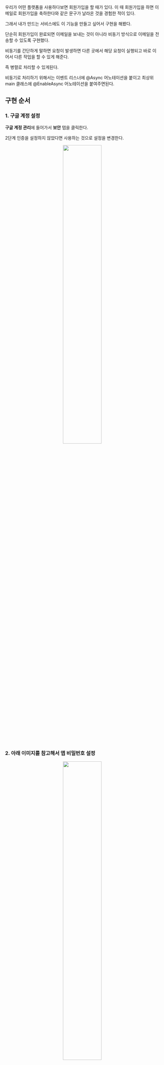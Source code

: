 우리가 어떤 플랫폼을 사용하다보면 회원가입을 할 때가 있다. 이 때 회원가입을 하면 이메일로 회원가입을 축하한다와 같은 문구가 날라온 것을 경험한 적이 있다.

그래서 내가 만드는 서비스에도 이 기능을 만들고 싶어서 구현을 해봤다.

단순히 회원가입이 완료되면 이메일을 보내는 것이 아니라 비동기 방식으로 이메일을 전송할 수 있도록 구현했다.

비동기를 간단하게 말하면 요청이 발생하면 다른 곳에서 해당 요청이 실행되고 바로 이어서 다른 작업을 할 수 있게 해준다.

즉 병렬로 처리할 수 있게된다.

비동기로 처리하기 위해서는 이벤트 리스너에 @Async 어노테이션을 붙이고 최상위 main 클래스에 @EnableAsync 어노테이션을 붙여주면된다.

## 구현 순서

### 1. 구글 계정 설정

**구글 계정 관리**에 들어가서 **보안** 탭을 클릭한다.

2단계 인증을 설정하지 않았다면 사용하는 것으로 설정을 변경한다.

<center>
  <img
    src="https://github.com/user-attachments/assets/c6aaf051-38c2-4661-baac-469681b42959"
    width="50%"
  />
</center>

### 2. 아래 이미지를 참고해서 앱 비밀번호 설정

<center>
  <img
    src="https://github.com/user-attachments/assets/7ed6e702-e849-4bea-90a8-331a02d8280d"
    width="50%"
  />
</center>

- 앱 이름 입력 후 만들기버튼 클릭

<center>
  <img
    src="https://github.com/user-attachments/assets/feb425d1-dc5a-4100-9367-6bacace3d62f"
    width="50%"
  />
</center>

- 그럼 아래와 같이 비밀번호가 생성된다.

비밀번호를 잘 메모해 놓자.

<center>
  <img
    src="https://github.com/user-attachments/assets/032c3cb6-831a-468d-b248-c4b7a1ab11ae"
    width="50%"
  />
</center>

### 3. gmail 접속 - 우측 톱니바퀴 클릭 - 모든 설정 보기 클릭

<center>
  <img
    src="https://github.com/user-attachments/assets/dee74a6b-1297-466e-927a-398e182e8960"
    width="50%"
  />
</center>

4. 구글 메일 설정

- Gmail 설정에 들어가서 전달 및 POP/IMAP 탭으로 들어간다.
- 모든 메일에 POP 사용하기를 선택한다.
- IMAP 사용을 선택한다.
- 변경 사항을 저장한다.

<center>
  <img
    src="https://github.com/user-attachments/assets/c35e69bb-db56-4d4f-9b51-2775dbaa8480"
    width="50%"
  />
</center>

### 4. build.gradle에 라이브러리를 추가한다.

해당 라이브러리를 추가하면 스프링부트에서 이메일 보내는 기능을 쉽게 구현할 수 있게 도와준다.

```java
implementation 'org.springframework.boot:spring-boot-starter-mail'
```

### 5. application-prod.yml 파일에 아래 내용 작성

- 외부에 유출되는 것을 방지하기 위해서 깃허브에 올라가지 않도록 설정한다.

```yaml
spring:
  mail:
    host: smtp.gmail.com # SMTP 서버 호스트
    port: 587 # SMTP 서버 포트
    # SMTP 서버 로그인 아이디: 발신자 ex) test@gmail.com
    username: ${mail.username}
    # SMTP 서버 로그인 패스워드: 앱 비밀번호
    password: ${mail.password}
    properties:
      mail:
        smtp:
	        #사용자 인증 시도 여부 (기본값 : false)
          auth: true
          # Socket Read Timeout 시간(ms) (기본값 : 무한대)
          timeout: 5000
          starttls:
	          # StartTLS 활성화 여부 (기본값 : false)
            enable: true
```

### 6. EmailSendEvent.java 작성

이 클래스는 이벤트가 발생하면 해당 클래스가 초기화되면서 이벤트 리스너에 알려준다.

```java
package com.project.skin.event;

import lombok.Getter;

@Getter
public class EmailSendEvent {
    private final String nickname;
    private final String email;
    private final String subject;
    private final String message;
    private final Object source;

    public EmailSendEvent(String username, String email, String subject, String message, Object source) {
        this.nickname = username;
        this.email = email;
        this.subject = subject;
        this.message = message;
        this.source = source;
    }
}

```

### 7. EmailsendEventListener.java 작성

이 클래스는 이벤트가 발생하면 메일 수신자, 제목, 내용등을 설정해서 실제 사용자에게 이메일을 전송할 수 있게 도와준다.

그리고 handleEmailSendEvent 메서드에 2개의 어노테이션이 붙어있다.

- @Async - 비동기 처리를 할 수 있게 해주는 어노테이션이다.

- @TransactionalEventListener - 특정 이벤트가 발생했을 때 해당 메서드가 실행되도록 한다. 그리고 Transctional이 붙은걸 보면 알 수 있듯이 해당 트랜잭션이 Commit된 이후에 리스너가 동작하게 된다.

```java
package com.project.skin.event;

import com.project.skin.config.error.exception.EmailSendFailedException;
import jakarta.mail.internet.MimeMessage;
import lombok.RequiredArgsConstructor;
import lombok.extern.log4j.Log4j2;
import org.springframework.context.event.EventListener;
import org.springframework.mail.javamail.JavaMailSender;
import org.springframework.mail.javamail.MimeMessageHelper;
import org.springframework.scheduling.annotation.Async;
import org.springframework.stereotype.Component;
import org.thymeleaf.context.Context;
import org.thymeleaf.spring6.SpringTemplateEngine;

@Component
@RequiredArgsConstructor
public class EmailsendEventListener {
    private final JavaMailSender javaMailSender;
    private final SpringTemplateEngine templateEngine;

    @Async
    @TransactionalEventListener
    public void handleEmailSendEvent(EmailSendEvent event) {

        MimeMessage mimeMessage = javaMailSender.createMimeMessage();
        try {
            MimeMessageHelper mimeMessageHelper = new MimeMessageHelper(mimeMessage, false, "UTF-8");
            mimeMessageHelper.setTo(event.getEmail()); // 메일 수신자
            mimeMessageHelper.setSubject(event.getSubject()); // 메일 제목
            mimeMessageHelper.setText(buildSignupMail(event.getNickname()), true); // 메일 본문 내용, HTML 여부
            javaMailSender.send(mimeMessage);
        } catch (Exception e) {
            throw new EmailSendFailedException();
        }
    }

    public String buildSignupMail(String username) {
        Context context = new Context();
        context.setVariable("username", username);
        return templateEngine.process("signup-mail", context);
    }
}

```

### 8. signup-mail.html

실제 사용자가 메일을 받았을 때 보는 화면을 구성

```html
<!DOCTYPE html>
<html xmlns:th="http://www.thymeleaf.org">
  <head>
    <meta charset="UTF-8" />
    <title>회원가입을 축하합니다!</title>
  </head>
  <body
    style="font-family: Arial, sans-serif; background-color: #f4f6f8; margin: 0; padding: 0;"
  >
    <div
      style="background-color: #ffffff; max-width: 600px; margin: 40px auto; padding: 30px; border-radius: 12px; box-shadow: 0 4px 12px rgba(0,0,0,0.1);"
    >
      <!-- Header -->
      <div style="text-align: center; color: #2e7d32;">
        <h1 style="font-size: 26px; margin-bottom: 10px;">
          🎉 [[${username}]]님, 환영합니다!
        </h1>
        <p style="margin: 0;">회원가입이 성공적으로 완료되었습니다.</p>
      </div>

      <!-- Message -->
      <div
        style="margin-top: 30px; font-size: 16px; color: #333333; line-height: 1.6;"
      >
        <p>
          이제부터 [[${username}]]님은 저희 서비스를 자유롭게 이용하실 수
          있습니다.
        </p>
        <p>궁금한 점이 있거나 도움이 필요하시면 언제든지 문의해 주세요.</p>
      </div>

      <!-- Button -->
      <div style="text-align: center; margin-top: 40px;">
        <a
          th:href="@{http://localhost:8080/login}"
          style="background-color: #4CAF50; color: white; padding: 12px 24px; text-decoration: none; border-radius: 6px; font-weight: bold; display: inline-block;"
        >
          로그인 하러 가기
        </a>
      </div>

      <!-- Footer -->
      <div
        style="text-align: center; margin-top: 50px; font-size: 13px; color: #888888;"
      >
        본 메일은 발신전용입니다. 문의는 홈페이지를 통해 주세요.<br />
        ⓒ 2025 YourBrand Inc.
      </div>
    </div>
  </body>
</html>
```

### 9. userService 가서 회원가입에 성공하면 메일을 전송할 수 있도록 이벤트 등록하기

DB에 회원정보가 저장되면 ApplicationEventPublisher의 publishEvent() 메서드를 호출해서 어플리케이션 이벤트를 발생시킨다.

그러면 위에 작성한 EmailSendEvent의 필드에 값들이 채워지고 EmailsendEventListener의 메서드가 동작하면서 이벤트가 비동기적으로 수행된다.

```java
package com.project.skin.service.user;

@Log4j2
@RequiredArgsConstructor
@Service
public class UserService {
    ...

    private final ApplicationEventPublisher applicationEventPublisher;

    @Transactional
    public User createUser(AddUser.Request request) {
        createUserValidate.validate(request);

        String encryptedPassword = bCryptPasswordEncoder.encode(request.getPassword());

        User user = User.createBasicUser(request.getEmail(), encryptedPassword, request.getNickname());

        User savedUser = userProvider.createUser(user);

        // 이벤트 등록
        applicationEventPublisher.publishEvent(new EmailSendEvent(
                savedUser.getNickname(),
                savedUser.getEmail(),
                "스킨로그 회원가입을 축하드립니다!",
                savedUser.getNickname() + "님 회원가입을 축하드립니다.",
                this
        ));

        return savedUser;
    }
}
```

10. 동작 확인
    회원가입을 하면 실제로 이메일이 전송되는 것을 확인할 수 있다.

<center>
  <img
    src="https://github.com/user-attachments/assets/4179121d-45aa-430b-b80f-976a3a9c97fe"
    width="50%"
  />
</center>

<center>
  <img
    src="https://github.com/user-attachments/assets/c775002a-ccd5-4316-9cae-919fff22526f"
    width="50%"
  />
</center>
